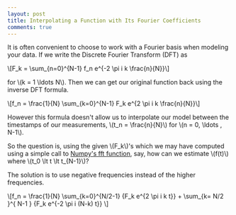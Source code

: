 ```yaml
---
layout: post
title: Interpolating a Function with Its Fourier Coefficients
comments: true
---
```

It is often convenient to choose to work with a Fourier basis when modeling your data. If we write the Discrete Fourier Transform (DFT) as 

\\[F_k = \sum_{n=0}^{N-1} f_n e^{-2 \pi i k \frac{n}{N}}\\]

for \\(k = 1 \ldots N\\). Then we can get our original function back using the inverse DFT formula. 

\\[f_n = \frac{1}{N} \sum_{k=0}^{N-1} F_k e^{2 \pi i k \frac{n}{N}}\\]

However this formula doesn't allow us to interpolate our model between the timestamps of our measurements, \\(t_n = \frac{n}{N}\\) for \\(n = 0, \ldots , N-1\\).

So the question is, using the given \\(F_k\\)'s which we may have computed using a simple call to [Numpy's fft function](http://docs.scipy.org/doc/numpy/reference/routines.fft.html), say, 
how can we estimate \\(f(t)\\) where \\(t_0 \lt t \lt t_{N-1}\\)?

The solution is to use negative frequencies instead of the higher frequencies.

\\[f_n = \frac{1}{N} \sum_{k=0}^{N/2-1} {F_k e^{2 \pi i k t}}  +  \sum_{k= N/2 }^{ N-1 } {F_k e^{-2 \pi i (N-k) t}} \\]
